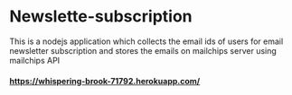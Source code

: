 # Newslette-subscription
This is a nodejs application which collects the email ids of users for email newsletter subscription and stores the emails on mailchips server using mailchips API
#### https://whispering-brook-71792.herokuapp.com/
